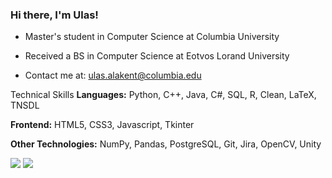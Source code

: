 ### Hi there, I'm Ulas!


- Master's student in Computer Science at Columbia University

- Received a BS in Computer Science at Eotvos Lorand University

- Contact me at: <ulas.alakent@columbia.edu>


Technical Skills
**Languages:** Python, C++, Java, C#, SQL, R, Clean, LaTeX, TNSDL

**Frontend:** HTML5, CSS3, Javascript, Tkinter

**Other Technologies:** NumPy, Pandas, PostgreSQL, Git, Jira, OpenCV, Unity

<img src="https://github-readme-streak-stats.herokuapp.com/?user=ulasonat" />

<img src="https://github-profile-trophy.vercel.app/?username=ulasonat" />
